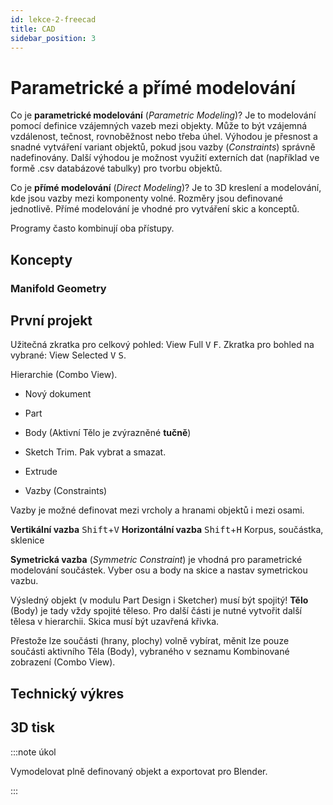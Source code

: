 ```yaml
---
id: lekce-2-freecad
title: CAD
sidebar_position: 3
---
```


# Parametrické a přímé modelování

Co je **parametrické modelování** (*Parametric Modeling*)? Je to modelování pomocí definice vzájemných vazeb mezi objekty. Může to být vzájemná vzdálenost, tečnost, rovnoběžnost nebo třeba úhel. Výhodou je přesnost a snadné vytváření variant objektů, pokud jsou vazby (*Constraints*) správně nadefinovány. Další výhodou je možnost využití externích dat (například ve formě .csv databázové tabulky) pro tvorbu objektů.

Co je **přímé modelování** (*Direct Modeling*)? Je to 3D kreslení a modelování, kde jsou vazby mezi komponenty volné. Rozměry jsou definované jednotlivě. Přímé modelování je vhodné pro vytváření skic a konceptů.

Programy často kombinují oba přístupy.

## Koncepty
### Manifold Geometry

## První projekt

Užitečná zkratka pro celkový pohled: View Full <kbd>V</kbd> <kbd>F</kbd>. Zkratka pro bohled na vybrané: View Selected <kbd>V</kbd> <kbd>S</kbd>.

Hierarchie (Combo View).
- Nový dokument
- Part
- Body (Aktivní Tělo je zvýrazněné **tučně**)
- Sketch
Trim. Pak vybrat a smazat.
- Extrude

- Vazby (Constraints)

Vazby je možné definovat mezi vrcholy a hranami objektů i mezi osami.

**Vertikální vazba** <kbd>Shift</kbd>+<kbd>V</kbd>
**Horizontální vazba** <kbd>Shift</kbd>+<kbd>H</kbd>
Korpus, součástka, sklenice

**Symetrická vazba** (*Symmetric Constraint*) je vhodná pro parametrické modelování součástek. Vyber osu a body na skice a nastav symetrickou vazbu.

Výsledný objekt (v modulu Part Design i Sketcher) musí být spojitý! **Tělo** (Body) je tady vždy spojité těleso. Pro další části je nutné vytvořit další tělesa v hierarchii. Skica musí být uzavřená křivka.

Přestože lze součásti (hrany, plochy) volně vybírat, měnit lze pouze součásti aktivního Těla (Body), vybraného v seznamu Kombinované zobrazení (Combo View).

## Technický výkres

## 3D tisk



:::note úkol

Vymodelovat plně definovaný objekt a exportovat pro Blender.

:::
